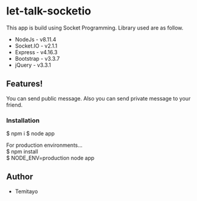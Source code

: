 # let-talk-socketio
This app is build using Socket Programming. Library used are as follow.

* NodeJs - v8.11.4</br>
* Socket.IO - v2.1.1</br>
* Express - v4.16.3</br>
* Bootstrap - v3.3.7</br>
* jQuery - v3.3.1</br>

## Features!</br>
You can send public message.
Also you can send private message to your friend.

### Installation
$ npm i
$ node app

For production environments...</br>
$ npm install</br>
$ NODE_ENV=production node app


## Author

* Temitayo
